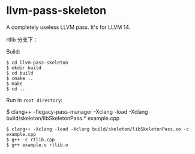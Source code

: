 # llvm-pass-skeleton

A completely useless LLVM pass.
It's for LLVM 14.

rtlib 分支下：

Build:
```shell
$ cd llvm-pass-skeleton
$ mkdir build
$ cd build
$ cmake ..
$ make
$ cd ..
```

Run in `root directory`:

$ clang++ -flegacy-pass-manager -Xclang -load -Xclang build/skeleton/libSkeletonPass.* example.cpp

```shell
$ clang++ -Xclang -load -Xclang build/skeleton/libSkeletonPass.so -c example.cpp
$ g++ -c rtlib.cpp
$ g++ example.o rtlib.o
```
